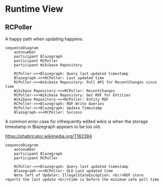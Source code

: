 # Runtime View

## RCPoller

A happy path when updating happens.

```mermaid
sequenceDiagram
    autonumber
    participant Blazegraph
    participant RCPoller
    participant Wikibase Repository
    
    RCPoller->>+Blazegraph: Query last updated timestamp
    Blazegraph->>+RCPoller: Last updated time
    RCPoller->>+Wikibase Repository: Poll API for RecentChanges since time
    Wikibase Repository->>+RCPoller: RecentChanges
    RCPoller->>+Wikibase Repository: Get RDF for Entities
    Wikibase Repository->>+RCPoller: Entity RDF
    RCPoller->>+Blazegraph: RDF Write Queries
    RCPoller->>+Blazegraph: Update Timestamp
    Blazegraph->>+RCPoller: Success
```

A common error case for infrequently edited wikis is when the storage timestamp in Blazegraph appears to be too old.

<https://phabricator.wikimedia.org/T182394>

```mermaid
sequenceDiagram
    autonumber
    participant Blazegraph
    participant RCPoller
    
    RCPoller->>+Blazegraph: Query last updated timestamp
    Blazegraph->>+RCPoller: OLD Last updated time
    Note left of Updater: IllegalStateException: <br/>RDF store reports the last update <br/>time is before the minimum safe poll time
```
